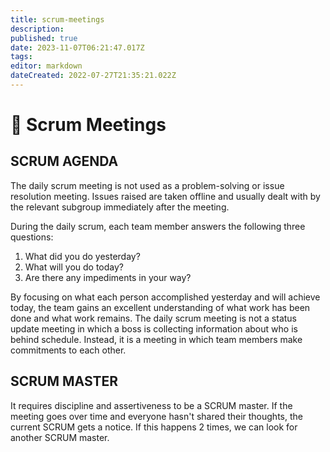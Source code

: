 ```yaml
---
title: scrum-meetings
description: 
published: true
date: 2023-11-07T06:21:47.017Z
tags: 
editor: markdown
dateCreated: 2022-07-27T21:35:21.022Z
---
```


# 📘 Scrum Meetings

## SCRUM AGENDA

The daily scrum meeting is not used as a problem-solving or issue resolution meeting. 
Issues raised are taken offline and usually dealt with by the relevant subgroup immediately after the meeting.

During the daily scrum, each team member answers the following three questions:

1. What did you do yesterday?
2. What will you do today?
3. Are there any impediments in your way?

By focusing on what each person accomplished yesterday and will achieve today, the team gains an excellent understanding of what work has been done and what work remains. 
The daily scrum meeting is not a status update meeting in which a boss is collecting information about who is behind schedule. Instead, it is a meeting in which team members make commitments to each other.

## SCRUM MASTER

It requires discipline and assertiveness to be a SCRUM master. If the meeting goes over time and everyone hasn't shared their thoughts, the current SCRUM gets a notice. If this happens 2 times, we can look for another SCRUM master.
